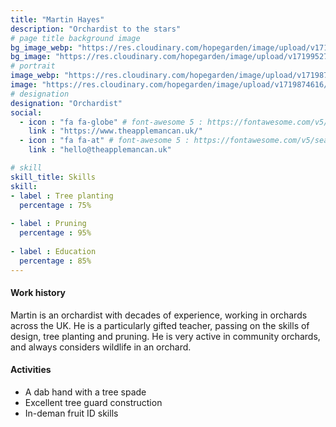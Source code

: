 ```yaml
---
title: "Martin Hayes"
description: "Orchardist to the stars"
# page title background image
bg_image_webp: "https://res.cloudinary.com/hopegarden/image/upload/v1719952740/title-poppy.webp"
bg_image: "https://res.cloudinary.com/hopegarden/image/upload/v1719952740/title-poppy.webp"
# portrait
image_webp: "https://res.cloudinary.com/hopegarden/image/upload/v1719874616/martin-hayes-orchardist.webp"
image: "https://res.cloudinary.com/hopegarden/image/upload/v1719874616/martin-hayes-orchardist.jpg"
# designation
designation: "Orchardist"
social:
  - icon : "fa fa-globe" # font-awesome 5 : https://fontawesome.com/v5/search
    link : "https://www.theapplemancan.uk/"
  - icon : "fa fa-at" # font-awesome 5 : https://fontawesome.com/v5/search
    link : "hello@theapplemancan.uk"

# skill
skill_title: Skills
skill:
- label : Tree planting
  percentage : 75%
  
- label : Pruning
  percentage : 95%
  
- label : Education
  percentage : 85%
---
```


#### Work history
Martin is an orchardist with decades of experience, working in orchards across the UK. He is a particularly gifted teacher, passing on the skills of design, tree planting and pruning. He is very active in community orchards, and always considers wildlife in an orchard.

#### Activities
* A dab hand with a tree spade
* Excellent tree guard construction
* In-deman fruit ID skills 
